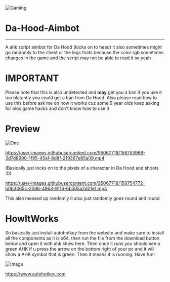 ![Gaming](https://user-images.githubusercontent.com/95067718/158753305-9e6a53dd-ef2b-422d-b9d3-4fd86d3f0b53.png)
# Da-Hood-Aimbot
- - - - 

A ahk script aimbot for Da Hood (locks on to head) it also sometimes might go randomly to the chest or the legs thats because the color rgb sometimes changes in the game and the script may not be able to read it so yeah

# IMPORTANT 

Please note that this is also undetected and **may** get you a ban if you use it too blatantly you could get a ban from Da Hood. Also please read how to use this before ask me on how it works cuz some 9 year olds keep asking for blox game hacks and don't know how to use it


# Preview

![One](https://user-images.githubusercontent.com/95067718/158750982-f8873475-818b-491c-a858-4998db8ca5dc.jpg)


https://user-images.githubusercontent.com/95067718/158753966-3d7d8990-1f95-45af-8d8f-219367e85a09.mp4

(Basically just locks on to the pixels of a character in Da Hood and shoots :D)

https://user-images.githubusercontent.com/95067718/158754772-b0b3465c-20d6-4963-9116-6b505a2d21e1.mp4

This also messed up randomly it also just randomly goes round and round

# HowItWorks
So basically just install autohotkey from the website and make sure to install all the components as it is x64, then run the file from the download button below and open it with ahk show here. Then once it runs you should see a green AHK if u press the arrow on the bottom right of your pc and it will show a AHK symbol that is green. Then it means it is running. Have fun!


![image](https://user-images.githubusercontent.com/95067718/158755290-7c1f3583-d7e6-4fb8-abdd-b08c34043af1.png)


https://www.autohotkey.com
